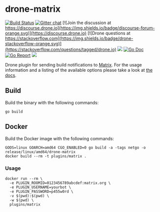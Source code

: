 # drone-matrix

[![Build Status](http://cloud.drone.io/api/badges/drone-plugins/drone-matrix/status.svg)](http://cloud.drone.io/drone-plugins/drone-matrix)
[![Gitter chat](https://badges.gitter.im/drone/drone.png)](https://gitter.im/drone/drone)
[![Join the discussion at https://discourse.drone.io](https://img.shields.io/badge/discourse-forum-orange.svg)](https://discourse.drone.io)
[![Drone questions at https://stackoverflow.com](https://img.shields.io/badge/drone-stackoverflow-orange.svg)](https://stackoverflow.com/questions/tagged/drone.io)
[![](https://images.microbadger.com/badges/image/plugins/matrix.svg)](https://microbadger.com/images/plugins/matrix "Get your own image badge on microbadger.com")
[![Go Doc](https://godoc.org/github.com/drone-plugins/drone-matrix?status.svg)](http://godoc.org/github.com/drone-plugins/drone-matrix)
[![Go Report](https://goreportcard.com/badge/github.com/drone-plugins/drone-matrix)](https://goreportcard.com/report/github.com/drone-plugins/drone-matrix)
[![](https://images.microbadger.com/badges/image/plugins/matrix.svg)](https://microbadger.com/images/plugins/matrix "Get your own image badge on microbadger.com")

Drone plugin for sending build notifications to [Matrix](https://matrix.org/). For the usage information and a listing of the available options please take a look at [the docs](http://plugins.drone.io/drone-plugins/drone-matrix/).

## Build

Build the binary with the following commands:

```
go build
```

## Docker

Build the Docker image with the following commands:

```
GOOS=linux GOARCH=amd64 CGO_ENABLED=0 go build -a -tags netgo -o release/linux/amd64/drone-matrix
docker build --rm -t plugins/matrix .
```

### Usage

```
docker run --rm \
  -e PLUGIN_ROOMID=0123456789abcdef:matrix.org \
  -e PLUGIN_USERNAME=yourbot \
  -e PLUGIN_PASSWORD=p455w0rd \
  -v $(pwd):$(pwd) \
  -w $(pwd) \
  plugins/matrix
```
